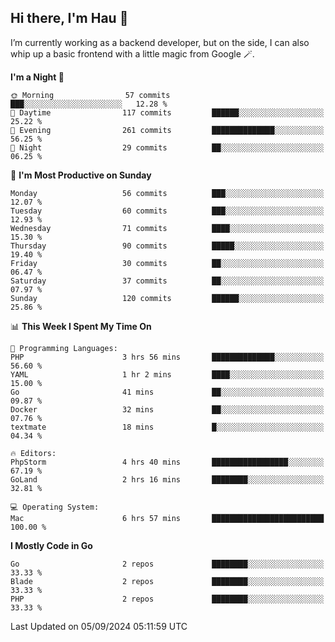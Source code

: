 ## Hi there, I'm Hau 👋
I’m currently working as a backend developer, but on the side, I can also whip up a basic frontend with a little magic from Google 🪄. 

<!--START_SECTION:waka-->
**I'm a Night 🦉** 

```text
🌞 Morning                57 commits          ███░░░░░░░░░░░░░░░░░░░░░░   12.28 % 
🌆 Daytime                117 commits         ██████░░░░░░░░░░░░░░░░░░░   25.22 % 
🌃 Evening                261 commits         ██████████████░░░░░░░░░░░   56.25 % 
🌙 Night                  29 commits          ██░░░░░░░░░░░░░░░░░░░░░░░   06.25 % 
```
📅 **I'm Most Productive on Sunday** 

```text
Monday                   56 commits          ███░░░░░░░░░░░░░░░░░░░░░░   12.07 % 
Tuesday                  60 commits          ███░░░░░░░░░░░░░░░░░░░░░░   12.93 % 
Wednesday                71 commits          ████░░░░░░░░░░░░░░░░░░░░░   15.30 % 
Thursday                 90 commits          █████░░░░░░░░░░░░░░░░░░░░   19.40 % 
Friday                   30 commits          ██░░░░░░░░░░░░░░░░░░░░░░░   06.47 % 
Saturday                 37 commits          ██░░░░░░░░░░░░░░░░░░░░░░░   07.97 % 
Sunday                   120 commits         ██████░░░░░░░░░░░░░░░░░░░   25.86 % 
```


📊 **This Week I Spent My Time On** 

```text
💬 Programming Languages: 
PHP                      3 hrs 56 mins       ██████████████░░░░░░░░░░░   56.60 % 
YAML                     1 hr 2 mins         ████░░░░░░░░░░░░░░░░░░░░░   15.00 % 
Go                       41 mins             ██░░░░░░░░░░░░░░░░░░░░░░░   09.87 % 
Docker                   32 mins             ██░░░░░░░░░░░░░░░░░░░░░░░   07.76 % 
textmate                 18 mins             █░░░░░░░░░░░░░░░░░░░░░░░░   04.34 % 

🔥 Editors: 
PhpStorm                 4 hrs 40 mins       █████████████████░░░░░░░░   67.19 % 
GoLand                   2 hrs 16 mins       ████████░░░░░░░░░░░░░░░░░   32.81 % 

💻 Operating System: 
Mac                      6 hrs 57 mins       █████████████████████████   100.00 % 
```

**I Mostly Code in Go** 

```text
Go                       2 repos             ████████░░░░░░░░░░░░░░░░░   33.33 % 
Blade                    2 repos             ████████░░░░░░░░░░░░░░░░░   33.33 % 
PHP                      2 repos             ████████░░░░░░░░░░░░░░░░░   33.33 % 
```




 Last Updated on 05/09/2024 05:11:59 UTC
<!--END_SECTION:waka-->
